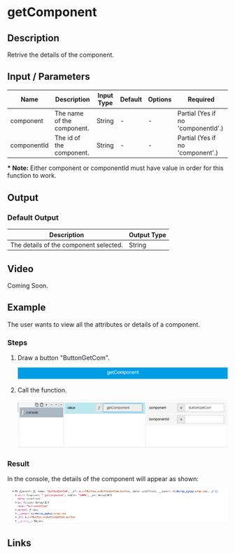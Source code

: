 # getComponent

## Description

Retrive the details of the component.

## Input / Parameters

| Name | Description | Input Type | Default | Options | Required |
| ------ | ------ | ------ | ------ | ------ | ------ |
| component | The name of the component. | String | - | - | Partial (Yes if no 'componentId'.) |
| componentId | The id of the component. | String | - | - | Partial (Yes if no 'component'.) |

__\* Note:__ Either component or componentId must have value in order for this function to work.

## Output

### Default Output

| Description | Output Type |
| ------ | ------ |
| The details of the component selected. | String |

## Video

Coming Soon.

## Example

The user wants to view all the attributes or details of a component.

### Steps

1. Draw a button "ButtonGetCom".

    ![](../../../../document/function/App/getComponent/getComponent-step-1.png?raw=true)
    
2. Call the function.

    ![](../../../../document/function/App/getComponent/getComponent-step-2.png?raw=true)

### Result

In the console, the details of the component will appear as shown:

![](../../../../document/function/App/getComponent/getComponent-result-1.png?raw=true)

## Links
